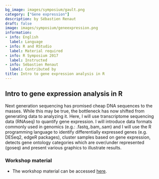```yaml
---
bg_image: images/symposium/gault.png
category: ["Gene expression"]
description: by Sébastien Renaut
draft: false
image: images/symposium/geneexpression.png
information:
- info: English
  label: Language
- info: R and RStudio
  label: Material required
- info: R Symposium 2017
  label: Instructed
- info: Sébastien Renaut
  label: Contributed by
title: Intro to gene expression analysis in R
---
```


## Intro to gene expression analysis in R

Next generation sequencing has promised cheap DNA sequences to the masses. While this may be true, the bottleneck has now shifted from generating data to analyzing it. Here, I will use transcriptome sequencing data (RNAseq) to quantify gene expression. I will introduce data formats commonly used in genomics (e.g.: .fastq,.bam,.sam) and I will use the R programming language to identify differentially expressed genes (e.g. DESeq2, edgeR packages), cluster samples based on gene expression, detects gene ontology categories which are over/under represented (goseq) and present various graphics to illustrate results.

### Workshop material

- The workshop material can be accessed [here](https://github.com/seb951/rnaseq_workshop).